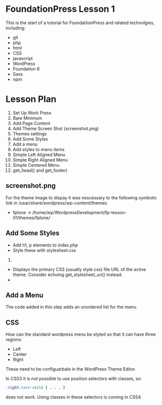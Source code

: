 # FoundationPress Lesson 1

This is the start of a tutorial for FoundatiionPress and related
technolgies, including:

* git
* php
* html
* CSS
* javascript
* WordPress
* Foundation 6
* Sass
* npm

# Lesson Plan

1. Set Up Work Press
1. Bare Minimum
1. Add Page Content
1. Add Theme Screen Shot (screenshot.png)
1. Themes settings
1. Add Some Styles
1. Add a menu
1. Add styles to menu items
  1. Simple Left Aligned Menu
  1. Simple Right Aligned Menu
  1. Simple Centered Menu
1. get_head() and get_footer)

## screenshot.png

For the theme image to dispay it was nescessary to the following symbolic
link in /usar/share/wordpress/wp-content/themes:

* fplone -> /home/wp/WordpressDevelopment/fp-lesson-01/themes/fplone/

## Add Some Styles

* Add h1, p elements to index.php
* Style these with stylesheet.css

1. <?php bloginfo( 'stylesheet_url' ); ?>
  * Displays the primary CSS (usually style.css) file URL of the active theme. Consider echoing get_stylesheet_uri() instead.
  * <?php echo get_stylesheet_uri(); ?>

## Add a Menu

The code added in this step adds an unordered list for the menu.

## CSS

How can the standard wordpress menu be styled so that it can have three regions:

* Left
* Center
* Right

These need to be configuarbale in the WordPress Theme Editor. 


In CSS3 it is not possible to use position selectors with classes, so:

```css
.right:last-child { . . . }
```

does not work. Using classes in these selectors is coming in CSS4.

